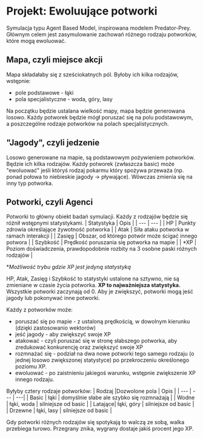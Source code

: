 # Projekt: Ewoluujące potworki
Symulacja typu Agent Based Model, inspirowana modelem Predator-Prey. Głównym celem jest zasymulowanie zachowań różnego rodzaju potworków, które mogą ewoluować.

## Mapa, czyli miejsce akcji
Mapa składałaby się z sześciokatnych pól. Byłoby ich kilka rodzajów, wstępnie:
- pole podstawowe - łąki
- pola specjalistyczne - woda, góry, lasy

Na początku będzie ustalana wielkość mapy, mapa będzie generowana losowo. Każdy potworek będzie mógł poruszać się na polu podstawowym, a poszczególne rodzaje potworków na polach specjalistycznych.

## "Jagody", czyli jedzenie
Losowo generowane na mapie, są podstawowym pożywieniem potworków. Będzie ich kilka rodzajów. Każdy potworek (zwłaszcza basic) może "ewoluować" jeśli któryś rodzaj pokarmu który spożywa przeważa (np. ponad połowa to niebieskie jagody -> pływające). Wówczas zmienia się na inny typ potworka.

## Potworki, czyli Agenci
Potworki to główny obiekt badań symulacji. Każdy z rodzajów będzie się różnił wstępnymi statystykami.
| Statystyka    | Opis                                            |
| ---           | ---                                             |
| HP            | Punkty zdrowia określające żywotność potworka   |
| Atak          | Siła ataku potworka w ramach interakcji         |
| Zasięg        | Obszar, od którego potwór może ścigać innego potwora |
| Szybkość      | Prędkość poruszania się potworka na mapie |
| *XP | Poziom doświadczenia, prawdopodobnie rozbity na 3 osobne paski różnych rodzajów |

*_Możliwość trybu gdzie XP jest jedyną statystyką_

HP, Atak, Zasięg i Szybkość to statystyki ustalone na sztywno, nie są zmieniane w czasie życia potworka. **XP to najważniejsza statystyka.** Wszystkie potworki zaczynają od 0. Aby je zwiększyć, potworki mogą jeść jagody lub pokonywać inne potworki.

Każdy z potworków może:
- poruszać się po mapie - z ustaloną prędkością, w dowolnym kierunku (dzięki zastosowanio wektorów)
- jeść jagody - aby zwiększyć swoje XP
- atakować - czyli poruszać się w stronę słabszego potworka, aby zredukować konkurencję oraz zwiększyć swoje XP
- rozmnażać się - podział na dwa nowe potworki tego samego rodzaju (o jednej losowo zwiększonej statystyce) po przekroczeniu określonego poziomu XP. 
- ewoluować - po zaistnieniu jakiegoś warunku, wstępnie zwiększenie XP innego rodzaju.

Byłyby cztery rodzaje potworków:
| Rodzaj  |Dozwolone pola | Opis |
| ---     | ---           | ---|
| Basic   | łąki          | domyślnie słabe ale szybko się rozmnażają |
| Wodne   | łąki, woda    | silniejsze od basic |
| Latające| łąki, góry    | silniejsze od basic |
| Drzewne | łąki, lasy    | silniejsze od basic |

Gdy potworki różnych rodzajów się spotykają to walczą ze sobą, walka przebiega turowo. Przegrany znika, wygrany dostaje jakiś procent jego XP.


